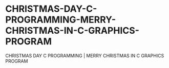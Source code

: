 # CHRISTMAS-DAY-C-PROGRAMMING-MERRY-CHRISTMAS-IN-C-GRAPHICS-PROGRAM
CHRISTMAS DAY C PROGRAMMING | MERRY CHRISTMAS IN C GRAPHICS PROGRAM
